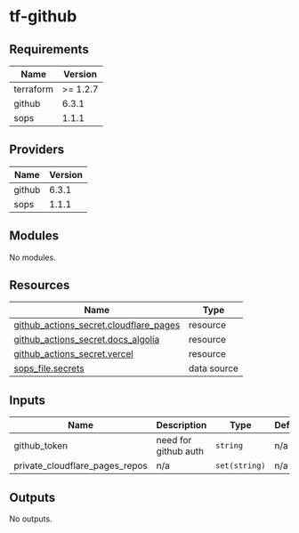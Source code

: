 # tf-github

<!-- BEGIN_TF_DOCS -->
## Requirements

| Name | Version |
|------|---------|
| terraform | >= 1.2.7 |
| github | 6.3.1 |
| sops | 1.1.1 |

## Providers

| Name | Version |
|------|---------|
| github | 6.3.1 |
| sops | 1.1.1 |

## Modules

No modules.

## Resources

| Name | Type |
|------|------|
| [github_actions_secret.cloudflare_pages](https://registry.terraform.io/providers/integrations/github/6.3.1/docs/resources/actions_secret) | resource |
| [github_actions_secret.docs_algolia](https://registry.terraform.io/providers/integrations/github/6.3.1/docs/resources/actions_secret) | resource |
| [github_actions_secret.vercel](https://registry.terraform.io/providers/integrations/github/6.3.1/docs/resources/actions_secret) | resource |
| [sops_file.secrets](https://registry.terraform.io/providers/carlpett/sops/1.1.1/docs/data-sources/file) | data source |

## Inputs

| Name | Description | Type | Default | Required |
|------|-------------|------|---------|:--------:|
| github\_token | need for github auth | `string` | n/a | yes |
| private\_cloudflare\_pages\_repos | n/a | `set(string)` | n/a | yes |

## Outputs

No outputs.
<!-- END_TF_DOCS -->
